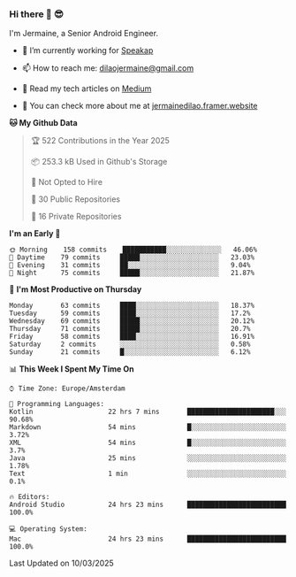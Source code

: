 ### Hi there 👋 😎
I'm Jermaine, a Senior Android Engineer.

- 🔭 I’m currently working for [Speakap](https://www.speakap.com/)

- 📫 How to reach me: dilaojermaine@gmail.com

- 📖 Read my tech articles on [Medium](https://jermainedilao.medium.com/)

- 👀 You can check more about me at [jermainedilao.framer.website](https://jermainedilao.framer.website)

<!--
**jermainedilao/jermainedilao** is a ✨ _special_ ✨ repository because its `README.md` (this file) appears on your GitHub profile.

Here are some ideas to get you started:

- 🔭 I’m currently working on ...
- 🌱 I’m currently learning ...
- 👯 I’m looking to collaborate on ...
- 🤔 I’m looking for help with ...
- 💬 Ask me about ...
- 📫 How to reach me: ...
- 😄 Pronouns: ...
- ⚡ Fun fact: ...
-->

<!--START_SECTION:waka-->
**🐱 My Github Data** 

> 🏆 522 Contributions in the Year 2025
 > 
> 📦 253.3 kB Used in Github's Storage 
 > 
> 🚫 Not Opted to Hire
 > 
> 📜 30 Public Repositories 
 > 
> 🔑 16 Private Repositories  
 > 
**I'm an Early 🐤** 

```text
🌞 Morning    158 commits    ███████████░░░░░░░░░░░░░░   46.06% 
🌆 Daytime    79 commits     █████░░░░░░░░░░░░░░░░░░░░   23.03% 
🌃 Evening    31 commits     ██░░░░░░░░░░░░░░░░░░░░░░░   9.04% 
🌙 Night      75 commits     █████░░░░░░░░░░░░░░░░░░░░   21.87%

```
📅 **I'm Most Productive on Thursday** 

```text
Monday       63 commits     ████░░░░░░░░░░░░░░░░░░░░░   18.37% 
Tuesday      59 commits     ████░░░░░░░░░░░░░░░░░░░░░   17.2% 
Wednesday    69 commits     █████░░░░░░░░░░░░░░░░░░░░   20.12% 
Thursday     71 commits     █████░░░░░░░░░░░░░░░░░░░░   20.7% 
Friday       58 commits     ████░░░░░░░░░░░░░░░░░░░░░   16.91% 
Saturday     2 commits      ░░░░░░░░░░░░░░░░░░░░░░░░░   0.58% 
Sunday       21 commits     █░░░░░░░░░░░░░░░░░░░░░░░░   6.12%

```


📊 **This Week I Spent My Time On** 

```text
⌚︎ Time Zone: Europe/Amsterdam

💬 Programming Languages: 
Kotlin                   22 hrs 7 mins       ██████████████████████░░░   90.68% 
Markdown                 54 mins             █░░░░░░░░░░░░░░░░░░░░░░░░   3.72% 
XML                      54 mins             █░░░░░░░░░░░░░░░░░░░░░░░░   3.7% 
Java                     25 mins             ░░░░░░░░░░░░░░░░░░░░░░░░░   1.78% 
Text                     1 min               ░░░░░░░░░░░░░░░░░░░░░░░░░   0.1%

🔥 Editors: 
Android Studio           24 hrs 23 mins      █████████████████████████   100.0%

💻 Operating System: 
Mac                      24 hrs 23 mins      █████████████████████████   100.0%

```


 Last Updated on 10/03/2025
<!--END_SECTION:waka-->
